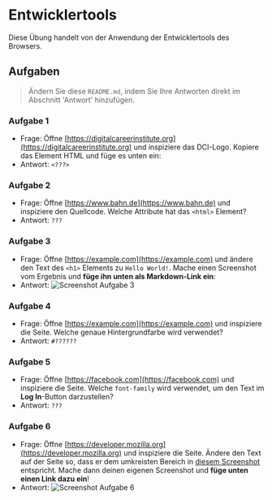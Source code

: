 # Entwicklertools

Diese Übung handelt von der Anwendung der Entwicklertools des Browsers.

## Aufgaben

> Ändern Sie diese `README.md`, indem Sie Ihre Antworten direkt im Abschnitt 'Antwort' hinzufügen.

### Aufgabe 1

- Frage: Öffne [https://digitalcareerinstitute.org](https://digitalcareerinstitute.org) und inspiziere das DCI-Logo. Kopiere das Element HTML und füge es unten ein:
- Antwort: `<???>`

### Aufgabe 2

- Frage: Öffne [https://www.bahn.de](https://www.bahn.de) und inspiziere den Quellcode. Welche Attribute hat das `<html>` Element?
- Antwort: `???`

### Aufgabe 3

- Frage: Öffne [https://example.com](https://example.com) und ändere den Text des `<h1>` Elements zu `Hello World!`. Mache einen Screenshot vom Ergebnis und **füge ihn unten als Markdown-Link ein**:
- Antwort: ![Screenshot Aufgabe 3]()

### Aufgabe 4

- Frage: Öffne [https://example.com](https://example.com) und inspiziere die Seite. Welche genaue Hintergrundfarbe wird verwendet?
- Antwort: `#??????`

### Aufgabe 5

- Frage: Öffne [https://facebook.com](https://facebook.com) und inspiziere die Seite. Welche `font-family` wird verwendet, um den Text im **Log In**-Button darzustellen?
- Antwort: `???`

### Aufgabe 6

- Frage: Öffne [https://developer.mozilla.org](https://developer.mozilla.org) und inspiziere die Seite. Ändere den Text auf der Seite so, dass er dem umkreisten Bereich in [diesem Screenshot](/task-6-example.png) entspricht. Mache dann deinen eigenen Screenshot und **füge unten einen Link dazu ein**!
- Antwort: ![Screenshot Aufgabe 6]()
